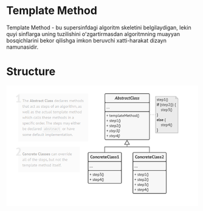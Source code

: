 # Template Method

Template Method - bu supersinfdagi algoritm skeletini belgilaydigan, lekin quyi sinflarga uning tuzilishini oʻzgartirmasdan 
algoritmning muayyan bosqichlarini bekor qilishga imkon beruvchi xatti-harakat dizayn namunasidir.

# Structure

![img](etc/images/img.png)